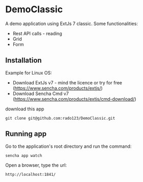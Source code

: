 # DemoClassic

A demo application using ExtJs 7 classic. Some functionalities:

- Rest API calls - reading
- Grid 
- Form

## Installation

Example for Linux OS:

- Download ExtJs v7 - mind the licence or try for free (https://www.sencha.com/products/extjs/)
- Download Sencha Cmd v7 (https://www.sencha.com/products/extjs/cmd-download/)

download this app

`git clone git@github.com:rado123/DemoClassic.git`

## Running app

Go to the application's root directory and run the command:

`sencha app watch`

Open a browser, type the url:

`http://localhost:1841/`

